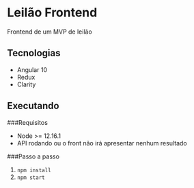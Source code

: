 # Leilão Frontend

Frontend de um MVP de leilão

## Tecnologias
- Angular 10
- Redux
- Clarity

## Executando

###Requisitos
- Node >= 12.16.1
- API rodando ou o front não irá apresentar nenhum resultado

###Passo a passo

1. `npm install`
2. `npm start`